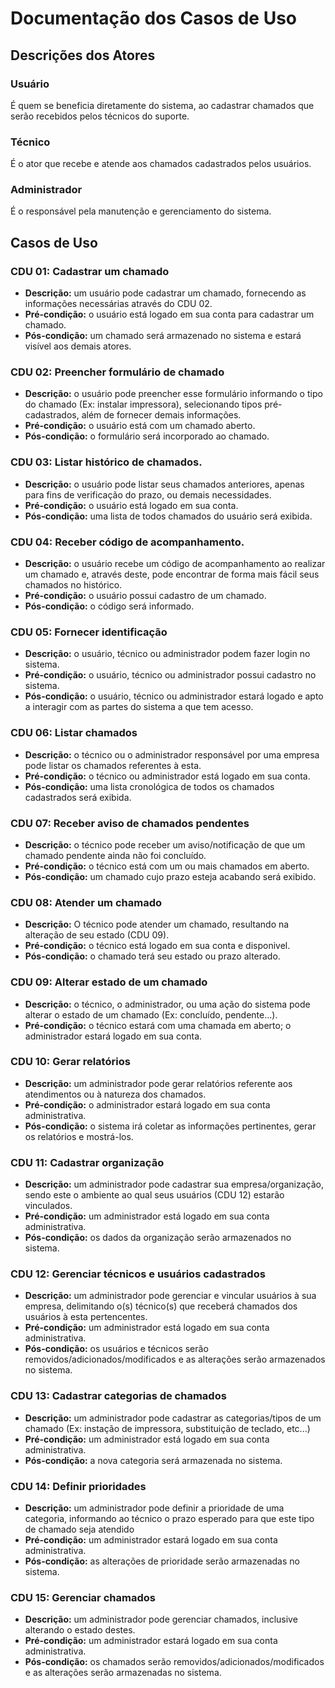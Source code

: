 # Documentação dos Casos de Uso

## Descrições dos Atores
### Usuário
É quem se beneficia diretamente do sistema, ao cadastrar chamados que serão recebidos pelos técnicos do suporte.

### Técnico
É o ator que recebe e atende aos chamados cadastrados pelos usuários.

### Administrador
É o responsável pela manutenção e gerenciamento do sistema.

## Casos de Uso
### CDU 01: Cadastrar um chamado
- **Descrição:** um usuário pode cadastrar um chamado, fornecendo as informações necessárias através do CDU 02.
- **Pré-condição:** o usuário está logado em sua conta para cadastrar um chamado.
- **Pós-condição:** um chamado será armazenado no sistema e estará visível aos demais atores.

### CDU 02: Preencher formulário de chamado
- **Descrição:** o usuário pode preencher esse formulário informando o tipo do chamado (Ex: instalar impressora), selecionando tipos pré-cadastrados, além de fornecer demais informações.
- **Pré-condição:** o usuário está com um chamado aberto.
- **Pós-condição:** o formulário será incorporado ao chamado.

### CDU 03: Listar histórico de chamados.
- **Descrição:** o usuário pode listar seus chamados anteriores, apenas para fins de verificação do prazo, ou demais necessidades.
- **Pré-condição:** o usuário está logado em sua conta.
- **Pós-condição:** uma lista de todos chamados do usuário será exibida.

### CDU 04: Receber código de acompanhamento.
- **Descrição:** o usuário recebe um código de acompanhamento ao realizar um chamado e, através deste, pode encontrar de forma mais fácil seus chamados no histórico.
- **Pré-condição:** o usuário possui cadastro de um chamado.
- **Pós-condição:** o código será informado.

### CDU 05: Fornecer identificação
- **Descrição:** o usuário, técnico ou administrador podem fazer login no sistema.
- **Pré-condição:** o usuário, técnico ou administrador possui cadastro no sistema.
- **Pós-condição:** o usuário, técnico ou administrador estará logado e apto a interagir com as partes do sistema a que tem acesso.

### CDU 06: Listar chamados
- **Descrição:** o técnico ou o administrador responsável por uma empresa pode listar os chamados referentes à esta.
- **Pré-condição:** o técnico ou administrador está logado em sua conta.
- **Pós-condição:** uma lista cronológica de todos os chamados cadastrados será exibida.

### CDU 07: Receber aviso de chamados pendentes
- **Descrição:** o técnico pode receber um aviso/notificação de que um chamado pendente ainda não foi concluído.
- **Pré-condição:** o técnico está com um ou mais chamados em aberto.
- **Pós-condição:** um chamado cujo prazo esteja acabando será exibido.

### CDU 08: Atender um chamado
- **Descrição:** O técnico pode atender um chamado, resultando na alteração de seu estado (CDU 09).
- **Pré-condição:** o técnico está logado em sua conta e disponivel.
- **Pós-condição:** o chamado terá seu estado ou prazo alterado.

### CDU 09: Alterar estado de um chamado
- **Descrição:** o técnico, o administrador, ou uma ação do sistema pode alterar o estado de um chamado (Ex: concluído, pendente...).
- **Pré-condição:** o técnico estará com uma chamada em aberto; o administrador estará logado em sua conta.

### CDU 10: Gerar relatórios
- **Descrição:** um administrador pode gerar relatórios referente aos atendimentos ou à natureza dos chamados.
- **Pré-condição:** o administrador estará logado em sua conta administrativa.
- **Pós-condição:** o sistema irá coletar as informações pertinentes, gerar os relatórios e mostrá-los.

### CDU 11: Cadastrar organização
- **Descrição:** um administrador pode cadastrar sua empresa/organização, sendo este o ambiente ao qual seus usuários (CDU 12) estarão vinculados.
- **Pré-condição:** um administrador está logado em sua conta administrativa.
- **Pós-condição:** os dados da organização serão armazenados no sistema.

### CDU 12: Gerenciar técnicos e usuários cadastrados
- **Descrição:** um administrador pode gerenciar e vincular usuários à sua empresa, delimitando o(s) técnico(s) que receberá chamados dos usuários à esta pertencentes.
- **Pré-condição:** um administrador está logado em sua conta administrativa.
- **Pós-condição:** os usuários e técnicos serão removidos/adicionados/modificados e as alterações serão armazenados no sistema.

### CDU 13: Cadastrar categorias de chamados
- **Descrição:** um administrador pode cadastrar as categorias/tipos de um chamado (Ex: instação de impressora, substituição de teclado, etc...)
- **Pré-condição:** um administrador está logado em sua conta administrativa.
- **Pós-condição:** a nova categoria será armazenada no sistema.

### CDU 14: Definir prioridades
- **Descrição:** um administrador pode definir a prioridade de uma categoria, informando ao técnico o prazo esperado para que este tipo de chamado seja atendido
- **Pré-condição:** um administrador estará logado em sua conta administrativa.
- **Pós-condição:** as alterações de prioridade serão armazenadas no sistema.

### CDU 15: Gerenciar chamados
- **Descrição:** um administrador pode gerenciar chamados, inclusive alterando o estado destes.
- **Pré-condição:** um administrador estará logado em sua conta administrativa.
- **Pós-condição:** os chamados serão removidos/adicionados/modificados e as alterações serão armazenadas no sistema.
